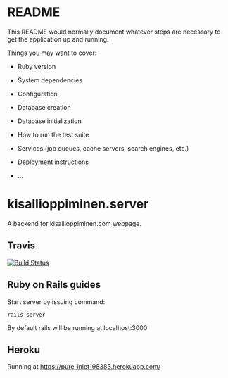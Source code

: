 # README

This README would normally document whatever steps are necessary to get the
application up and running.

Things you may want to cover:

* Ruby version

* System dependencies

* Configuration

* Database creation

* Database initialization

* How to run the test suite

* Services (job queues, cache servers, search engines, etc.)

* Deployment instructions

* ...

# kisallioppiminen.server
A backend for kisallioppiminen.com webpage.

## Travis
[![Build Status](https://travis-ci.org/OhtuKisalli/kisallioppiminen.server.png)](https://travis-ci.org/OhtuKisalli/kisallioppiminen.server)

## Ruby on Rails guides
Start server by issuing command: 
```
rails server
```
By default rails will be running at localhost:3000

## Heroku
Running at https://pure-inlet-98383.herokuapp.com/
